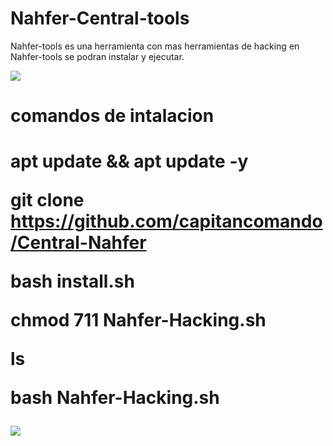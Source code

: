 # Nahfer-Central-tools

Nahfer-tools es una herramienta con mas herramientas de hacking
en Nahfer-tools se podran instalar y ejecutar.

<img src="https://wwwlegionhackingnahferdata.files.wordpress.com/2020/09/f09f928ee18d9de2839fe0bc98e294bce283a2e0bf98e29ca6e29db0f09f859df09f8590f09f8597f09f8595f09f8594f09f85a1e29db1-e294bce283a2f096a398e29ca6-20200917_184537-1.jpg?w=300">

<h1>comandos de intalacion<h1>

apt update && apt update -y

git clone https://github.com/capitancomando/Central-Nahfer

bash install.sh 

chmod 711 Nahfer-Hacking.sh

ls

bash Nahfer-Hacking.sh

<img src="https://wwwlegionhackingnahferdata.files.wordpress.com/2020/11/54-9-11-2466-4595-20201023_072309817920374-424317895.jpg?w=300">




